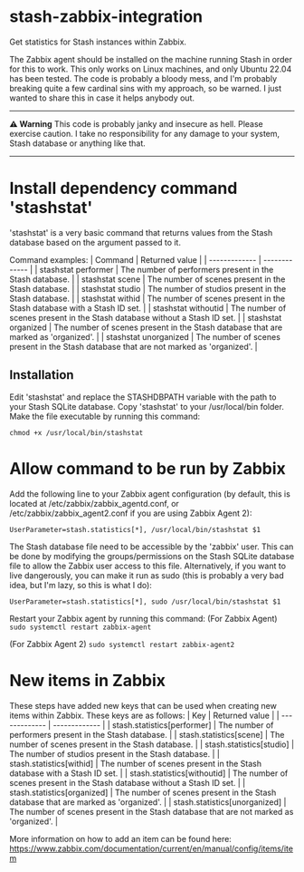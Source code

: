 # stash-zabbix-integration
Get statistics for Stash instances within Zabbix.

The Zabbix agent should be installed on the machine running Stash in order for this to work. This only works on Linux machines, and only Ubuntu 22.04 has been tested. The code is probably a bloody mess, and I'm probably breaking quite a few cardinal sins with my approach, so be warned. I just wanted to share this in case it helps anybody out.

---

**⚠️ Warning**
This code is probably janky and insecure as hell. Please exercise caution. I take no responsibility for any damage to your system, Stash database or anything like that.

---

# Install dependency command 'stashstat'
'stashstat' is a very basic command that returns values from the Stash database based on the argument passed to it.

Command examples:
| Command  | Returned value |
| ------------- | ------------- |
| stashstat performer  | The number of performers present in the Stash database.  |
| stashstat scene | The number of scenes present in the Stash database.  |
| stashstat studio | The number of studios present in the Stash database.  |
| stashstat withid | The number of scenes present in the Stash database with a Stash ID set.  |
| stashstat withoutid | The number of scenes present in the Stash database without a Stash ID set.  |
| stashstat organized | The number of scenes present in the Stash database that are marked as 'organized'.  |
| stashstat unorganized | The number of scenes present in the Stash database that are not marked as 'organized'.  |

## Installation
Edit 'stashstat' and replace the STASHDBPATH variable with the path to your Stash SQLite database. Copy 'stashstat' to your /usr/local/bin folder. Make the file executable by running this command:
```
chmod +x /usr/local/bin/stashstat
```

# Allow command to be run by Zabbix
Add the following line to your Zabbix agent configuration (by default, this is located at /etc/zabbix/zabbix_agentd.conf, or /etc/zabbix/zabbix_agent2.conf if you are using Zabbix Agent 2):
```
UserParameter=stash.statistics[*], /usr/local/bin/stashstat $1
```

The Stash database file need to be accessible by the 'zabbix' user. This can be done by modifying the groups/permissions on the Stash SQLite database file to allow the Zabbix user access to this file. Alternatively, if you want to live dangerously, you can make it run as sudo (this is probably a very bad idea, but I'm lazy, so this is what I do):
```
UserParameter=stash.statistics[*], sudo /usr/local/bin/stashstat $1
```

Restart your Zabbix agent by running this command:
(For Zabbix Agent)
```sudo systemctl restart zabbix-agent```

(For Zabbix Agent 2)
```sudo systemctl restart zabbix-agent2```

# New items in Zabbix
These steps have added new keys that can be used when creating new items within Zabbix. These keys are as follows:
| Key  | Returned value |
| ------------- | ------------- |
| stash.statistics[performer]  | The number of performers present in the Stash database.  |
| stash.statistics[scene] | The number of scenes present in the Stash database.  |
| stash.statistics[studio] | The number of studios present in the Stash database.  |
| stash.statistics[withid] | The number of scenes present in the Stash database with a Stash ID set.  |
| stash.statistics[withoutid] | The number of scenes present in the Stash database without a Stash ID set.  |
| stash.statistics[organized] | The number of scenes present in the Stash database that are marked as 'organized'.  |
| stash.statistics[unorganized] | The number of scenes present in the Stash database that are not marked as 'organized'.  |

More information on how to add an item can be found here: https://www.zabbix.com/documentation/current/en/manual/config/items/item
